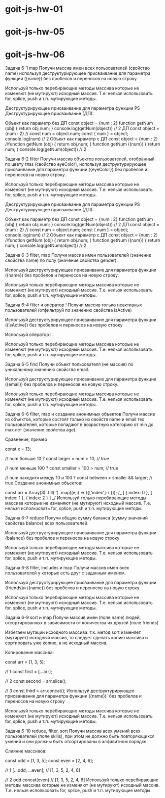 # goit-js-hw-01

# goit-js-hw-05

<!-- Задача 5-1 (task-30) function-constructor Напиши функцию-конструктор Account,
которая создает объект со свойствами login и email. В prototype
функции-конструктора добавь метод getInfo(), который возвращает строку со
значениями свойств login и email объекта.

Задача 5-2 (task-31) class Напиши класс User для создания пользователя со
следующим свойствами: name - строка age - число followers - число Добавь метод
getInfo(), который, выводит строку: User ${имя} is ${возраст} years old and has
\${кол-во фоловеров} followers

Задача 5-3 (task-32) использование методов класса Напиши класс Storage, который
будет создавать объекты для управления складом товаров. При вызове будет
получать один аргумент - начальный массив товаров, и записывать его в свойство
items. Добавь методы класса: getItems() - возвращает массив текущих товаров
addItem(item) - получает новый товар и добавляет его к текущим
removeItem(item) - получает товар и, если он есть, удаляет его из текущих

Задача 5-4 (task-33) переиспользование методов класса Напиши класс
StringBuilder. На вход он получает один параметр - строку, которую записывает в
свойство \_value. Добавь классу следующий функционал: Геттер value - возвращает
текущее значение поля \_value Метод append(str) - получает параметр str (строку)
и добавляет ее в конец \_value Метод prepend(str) - получает параметр str
(строку) и добавляет ее в начало value Метод pad(str) - получает параметр str
(строку) и добавляет ее в начало и в конец \_value Метод pad должен использовать
методы append и prepend

Задача 5-5 (task-34) Напиши класс Car с указанными свойствами и методами. class
Car {

- Добавь статический метод `getSpecs(car)`,который принимает объект-машину как
  параметр и выводит в консоль значения свойств maxSpeed, speed, isOn, distance
  и price.

- Конструктор получает объект настроек. Добавь свойства будущеего экземпляра
  класса:
- speed - текущая скорость, изначально 0
- price - цена автомобиля
- maxSpeed - максимальная скорость
- isOn - заведен ли автомобиль, значения true или false. Изначально false
- distance - общий киллометраж, изначально 0 constructor() {}

- Добавь геттер и сеттер для свойства price, который будет работать с свойством
  цены автомобиля.

- Добавь код для того чтобы завести автомобиль.Записывает в свойство isOn
  значение true turnOn() {}

- Добавь код для того чтобы заглушить автомобиль.Записывает в свойство isOn
  значение false, и сбрасывает текущую скорость в 0 turnOff() {}

- Добавялет к свойству speed полученное значение, при условии что результирующая
  скорость не больше чем значение свойства maxSpeed accelerate(value) {}

- Отнимает от свойства speed полученное значение, при условии что результирующая
  скорость не меньше нуля decelerate(value) {}

- Добавляет в поле distance киллометраж (hours х speed),но только в том случае
  если машина заведена! drive(hours) {} } -->

# goit-js-hw-06

Задача 6-1 map Получи массив имен всех пользователей (свойство name) используя
деструктурирующее присваивание для параметра функции ({name}) без пробелов и
переносов на новую строку.

Используй только перебирающие методы массива которые не изменяют (не мутируют)
исходный массив. Т.е. нельзя использовать for, splice, push и т.п. мутирующие
методы.

Деструктурирующее присваивание для параметра функции PS Деструктурирующее
присваивание (ДП):

Объект как параметр без ДП const object = {num : 2} function getNum (obj) {
return obj.num; } console.log(getNum(object)) // 2 ДП const object = {num : 2}
// const num = object.num; const { num } = object; console.log(num) // 2 Объект
как параметр c ДП const object = {num : 2} //function getNum (obj) { return
obj.num; } function getNum ({num}) { return num; } console.log(getNum(object))
// 2

Задача 6-2 filter Получи массив объектов пользователей, отобранный по цвету глаз
(свойство eyeColor), используя деструктурирующее присваивание для параметра
функции ({eyeColor}) без пробелов и переносов на новую строку.

Используй только перебирающие методы массива которые не изменяют (не мутируют)
исходный массив. Т.е. нельзя использовать for, splice, push и т.п. мутирующие
методы.

Деструктурирующее присваивание для параметра функции PS Деструктурирующее
присваивание (ДП):

Объект как параметр без ДП const object = {num : 2} function getNum (obj) {
return obj.num; } console.log(getNum(object)) // 2 ДП const object = {num : 2}
// const num = object.num; const { num } = object; console.log(num) // 2 Объект
как параметр c ДП const object = {num : 2} //function getNum (obj) { return
obj.num; } function getNum ({num}) { return num; } console.log(getNum(object))
// 2

Задача 6-3 filter, map Получи массив имен пользователей (значение свойства name)
по полу (значение свойства gender).

Используй деструктурирующее присваивание для параметра функции ({name}) без
пробелов и переносов на новую строку.

Используй только перебирающие методы массива которые не изменяют (не мутируют)
исходный массив. Т.е. нельзя использовать for, splice, push и т.п. мутирующие
методы.

Задача 6-4 filter и оператор ! Получи массив только неактивных пользователей
(отфильтруй по значению свойства isActive)

Используй деструктурирующее присваивание для параметра функции ({isActive}) без
пробелов и переносов на новую строку.

Используй оператор !.

Используй только перебирающие методы массива которые не изменяют (не мутируют)
исходный массив. Т.е. нельзя использовать for, splice, push и т.п. мутирующие
методы.

Задача 6-5 find Получи объект пользователя (не массив) по уникальному значению
свойства email.

Используй деструктурирующее присваивание для параметра функции ({email}) без
пробелов и переносов на новую строку.

Используй только перебирающие методы массива которые не изменяют (не мутируют)
исходный массив. Т.е. нельзя использовать for, splice, push и т.п. мутирующие
методы.

Задача 6-6 filter, map и создание анонимных объектов Получи массив из объектов,
которые состоят только из свойств name и email тех пользователей, которые
попадают в возрастную категорию от min до max лет (значение свойства age).

Сравнение, пример

const x = 13;

// num больше 10 ? const larger = num > 10; // true

// num меньше 100 ? const smaller = 100 > num; // true

// num находитя между 10 и 100 ? const between = smaller && larger; // true
Создание анонимных объектов:

const arr = Array(3) .fill('') .map((e,i) => ({['index']: i })); /_ [ { index: 0
}, { index: 1 }, { index: 2 } ] _/ Используй только перебирающие методы массива
которые не изменяют (не мутируют) исходный массив. Т.е. нельзя использовать for,
splice, push и т.п. мутирующие методы.

Задача 6-7 reduce Получи общую сумму баланса (сумму значений свойства balance)
всех пользователей.

Используй деструктурирующее присваивание для параметра функции {balance} без
пробелов и переносов на новую строку

Используй только перебирающие методы массива которые не изменяют (не мутируют)
исходный массив. Т.е. нельзя использовать for, splice, push и т.п. мутирующие
методы.

Задача 6-8 filter, includes и map Получи массив имен всех пользователей у
которых есть друг с заданным именем.

Используй деструктурирующее присваивание для параметра функции {friends}и
({name}) без пробелов и переносов на новую строку

Используй только перебирающие методы массива которые не изменяют (не мутируют)
исходный массив. Т.е. нельзя использовать for, splice, push и т.п. мутирующие
методы.

Задача 6-9 sort и map Получи массив имен (поле name) людей, отсортированных в
зависимости от количества их друзей (поле friends)

Избегаем мутации исходного массива: т.к. метод sort изменяет (мутирует) исходный
массив, то следует сделать копию массива и сортировать уже копию, а не исходный
массив.

Копирование массива:

const arr = [1, 3, 5];

// 1 const first = [...arr];

// 2 const second = arr.slice();

// 3 const third = arr.concat(); Используй деструктурирующее присваивание для
параметра функции ({name})` без пробелов и переносов на новую строку

Используй только перебирающие методы массива которые не изменяют (не мутируют)
исходный массив. Т.е. нельзя использовать for, splice, push и т.п. мутирующие
методы.

Задача 6-10 reduce, filter, sort Получи массив всех умений всех пользователей
(поле skills), при этом не должно быть повторяющихся умений и они должны быть
отсортированы в алфавитном порядке.

Слияние массивов:

const odd = [1, 3, 5]; const even = [2, 4, 6];

// 1 [...odd, ...even]; // [1, 3, 5, 2, 4, 6]

// 2 odd.concat(even) // [1, 3, 5, 2, 4, 6] Используй только перебирающие методы
массива которые не изменяют (не мутируют) исходный массив. Т.е. нельзя
использовать for, splice, push и т.п. мутирующие методы.
